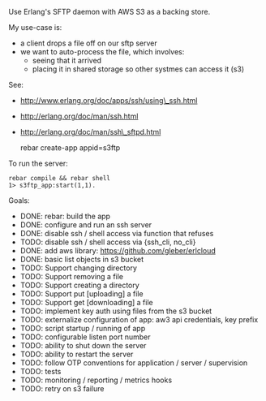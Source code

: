 Use Erlang's SFTP daemon with AWS S3 as a backing store.

My use-case is:

  * a client drops a file off on our sftp server 
  * we want to auto-process the file, which involves:
    * seeing that it arrived
    * placing it in shared storage so other systmes can access it (s3)

See:

* http://www.erlang.org/doc/apps/ssh/using\_ssh.html
* http://erlang.org/doc/man/ssh.html
* http://erlang.org/doc/man/ssh\_sftpd.html

    rebar create-app appid=s3ftp

To run the server:

    rebar compile && rebar shell
    1> s3ftp_app:start(1,1).

Goals:

* DONE: rebar: build the app
* DONE: configure and run an ssh server
* DONE: disable ssh / shell access via function that refuses
* TODO: disable ssh / shell access via {ssh\_cli, no\_cli}
* DONE: add aws library: https://github.com/gleber/erlcloud
* DONE: basic list objects in s3 bucket
* TODO: Support changing directory
* TODO: Support removing a file
* TODO: Support creating a directory
* TODO: Support put [uploading] a file
* TODO: Support get [downloading] a file
* TODO: implement key auth using files from the s3 bucket
* TODO: externalize configuration of app: aw3 api credentials, key prefix
* TODO: script startup / running of app
* TODO: configurable listen port number
* TODO: ability to shut down the server
* TODO: ability to restart the server
* TODO: follow OTP conventions for application / server / supervision
* TODO: tests
* TODO: monitoring / reporting / metrics hooks
* TODO: retry on s3 failure
